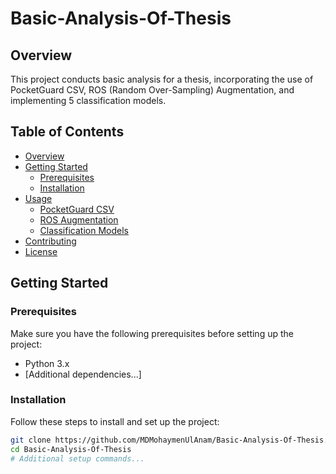 # Basic-Analysis-Of-Thesis


## Overview

This project conducts basic analysis for a thesis, incorporating the use of PocketGuard CSV, ROS (Random Over-Sampling) Augmentation, and implementing 5 classification models.

## Table of Contents

- [Overview](#overview)
- [Getting Started](#getting-started)
  - [Prerequisites](#prerequisites)
  - [Installation](#installation)
- [Usage](#usage)
  - [PocketGuard CSV](#pocketguard-csv)
  - [ROS Augmentation](#ros-augmentation)
  - [Classification Models](#classification-models)
- [Contributing](#contributing)
- [License](#license)

## Getting Started

### Prerequisites

Make sure you have the following prerequisites before setting up the project:

- Python 3.x
- [Additional dependencies...]

### Installation

Follow these steps to install and set up the project:

```bash
git clone https://github.com/MDMohaymenUlAnam/Basic-Analysis-Of-Thesis.git
cd Basic-Analysis-Of-Thesis
# Additional setup commands...
